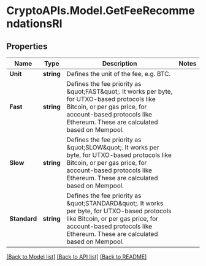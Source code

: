 # CryptoAPIs.Model.GetFeeRecommendationsRI

## Properties

Name | Type | Description | Notes
------------ | ------------- | ------------- | -------------
**Unit** | **string** | Defines the unit of the fee, e.g. BTC. | 
**Fast** | **string** | Defines the fee priority as \&quot;FAST\&quot;. It works per byte, for UTXO-based protocols like Bitcoin, or per gas price, for account-based protocols like Ethereum. These are calculated based on Mempool. | 
**Slow** | **string** | Defines the fee priority as \&quot;SLOW\&quot;. It works per byte, for UTXO-based protocols like Bitcoin, or per gas price, for account-based protocols like Ethereum. These are calculated based on Mempool. | 
**Standard** | **string** | Defines the fee priority as \&quot;STANDARD\&quot;. It works per byte, for UTXO-based protocols like Bitcoin, or per gas price, for account-based protocols like Ethereum. These are calculated based on Mempool. | 

[[Back to Model list]](../README.md#documentation-for-models) [[Back to API list]](../README.md#documentation-for-api-endpoints) [[Back to README]](../README.md)

